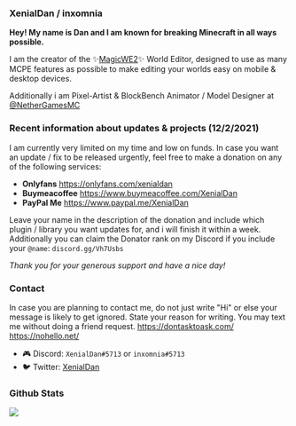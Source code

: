 ### XenialDan / inxomnia

**Hey! My name is Dan and I am known for breaking Minecraft in all ways possible.**

I am the creator of the ✨[MagicWE2](https://github.com/thebigsmileXD/MagicWE2)✨ World Editor, designed to use as many MCPE features as possible to make editing your worlds easy on mobile & desktop devices.

Additionally i am Pixel-Artist & BlockBench Animator / Model Designer at [@NetherGamesMC](https://github.com/NetherGamesMC)
### Recent information about updates & projects (12/2/2021)
I am currently very limited on my time and low on funds. In case you want an update / fix to be released urgently, feel free to make a donation on any of the following services:
- **Onlyfans**
https://onlyfans.com/xenialdan
- **Buymeacoffee**
https://www.buymeacoffee.com/XenialDan
- **PayPal Me**
https://www.paypal.me/XenialDan

Leave your name in the description of the donation and include which plugin / library you want updates for, and i will finish it within a week. Additionally you can claim the Donator rank on my Discord if you include your `@name`: `discord.gg/Vh7Usbs`

*Thank you for your generous support and have a nice day!*
### Contact
In case you are planning to contact me, do not just write "Hi" or else your message is likely to get ignored. State your reason for writing. You may text me without doing a friend request.
https://dontasktoask.com/ https://nohello.net/

- 🎮 Discord: `XenialDan#5713` or `inxomnia#5713`
- 🐦 Twitter: [XenialDan](https://twitter.com/XenialDan)
### Github Stats
![](https://github-readme-stats.vercel.app/api?username=thebigsmileXD&count_private=true&include_all_commits=true)
